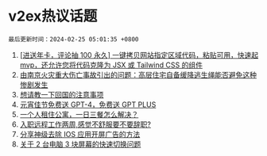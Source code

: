 # v2ex热议话题

`最后更新时间：2024-02-25 05:01:35 +0800`

1. [[进送年卡，评论抽 100 永久] 一键拷贝网站指定区域代码，粘贴可用，快速起 mvp，还允许您将代码克隆为 JSX 或 Tailwind CSS 的组件](https://www.v2ex.com/t/1018061)
1. [由南京火灾重大伤亡事故引出的问题：高层住宅自备缓降逃生绳能否避免这种惨剧发生](https://www.v2ex.com/t/1018071)
1. [想请教一下回国的注意事项](https://www.v2ex.com/t/1018103)
1. [元宵佳节免费送 GPT-4，免费送 GPT PLUS](https://www.v2ex.com/t/1018080)
1. [一个人租住公寓，一日三餐怎么解决？](https://www.v2ex.com/t/1018051)
1. [入职远程工作两周,感觉不舒服要不要辞职?](https://www.v2ex.com/t/1018062)
1. [分享神级去除 IOS 应用开屏广告的方法](https://www.v2ex.com/t/1018073)
1. [关于 2 台电脑 3 块屏幕的快速切换问题](https://www.v2ex.com/t/1018093)

